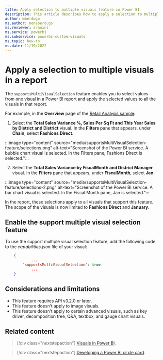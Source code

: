 ```yaml
---
title: Apply selection to multiple visuals feature in Power BI
description: This article describes how to apply a selection to multiple visuals by using the support multiple visual selection feature in Power BI.
author: mberdugo
ms.author: monaberdugo
ms.reviewer: sranins
ms.service: powerbi
ms.subservice: powerbi-custom-visuals
ms.topic: how-to
ms.date: 11/19/2022
---
```


# Apply a selection to multiple visuals in a report

The `supportsMultiVisualSelection` feature enables you to select values from one visual in a Power BI report and apply the selected values to all the visuals in that report.

For example, in the **Overview** page of the [Retail Analysis sample](../../create-reports/sample-retail-analysis.md):

1. Select the **Total Sales Variance %, Sales Per Sq Ft and This Year Sales by District and District** visual. In the **Filters** pane that appears, under **Chain**, select **Fashions Direct**.

:::image type="content" source="media/supportsMultiVisualSelection-feature/selections.png" alt-text="Screenshot of the Power BI service. A bubble chart visual is selected. In the Filters pane, Fashions Direct is selected.":::

2. Select the **Total Sales Variance by FiscalMonth and District Manager** visual. In the **Filters** pane that appears, under **FiscalMonth**, select **Jan**.

:::image type="content" source="media/supportsMultiVisualSelection-feature/selections-2.png" alt-text="Screenshot of the Power BI service. A bar chart visual is selected. In the Fiscal Month pane, Jan is selected.":::

In the report, these selections apply to all visuals that support this feature. The scope of the visuals is now limited to **Fashions Direct** and **January**.

## Enable the support multiple visual selection feature

To use the support multiple visual selection feature, add the following code to the *capabilities.json* file of your visual:

```json
    {   
            ...
        "supportsMultiVisualSelection": true
            ...
    }
```

## Considerations and limitations

* This feature requires API v3.2.0 or later.
* This feature doesn't apply to image visuals.
* This feature doesn't apply to certain advanced visuals, such as key driver, decomposition tree, Q&A, textbox, and gauge chart visuals.

## Related content

>[!div class="nextstepaction"]
>[Visuals in Power BI](power-bi-visuals-concept.md).

>[!div class="nextstepaction"]
>[Developing a Power BI circle card](develop-circle-card.md).
